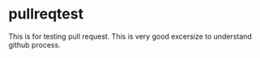 pullreqtest
===========

This is for testing pull request.
This is very good excersize to understand github process.

